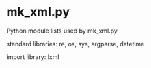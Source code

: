 # mk_xml.py
Python module lists used by mk_xml.py

  standard libraries: re, os, sys, argparse, datetime

  import library: lxml
